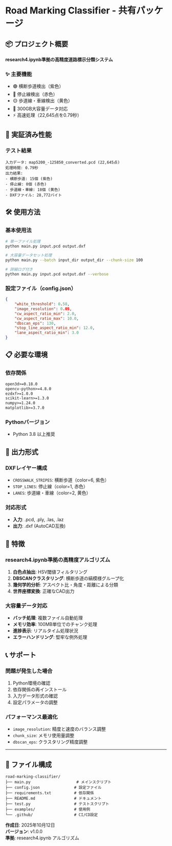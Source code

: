 # Road Marking Classifier - 共有パッケージ

## 📦 プロジェクト概要

**research4.ipynb準拠の高精度道路標示分類システム**

### ✨ 主要機能
- 🟣 横断歩道検出（紫色）
- 🔴 停止線検出（赤色）  
- 🟡 歩道線・車線検出（黄色）
- 🚀 300GB大容量データ対応
- ⚡ 高速処理（22,645点を0.79秒）

## 🎯 実証済み性能

### テスト結果
```
入力データ: map5200_-125850_converted.pcd (22,645点)
処理時間: 0.79秒
出力結果:
- 横断歩道: 15個 (紫色)
- 停止線: 0個 (赤色)
- 歩道線・車線: 18個 (黄色)
- DXFファイル: 28,772バイト
```

## 🛠️ 使用方法

### 基本使用法
```bash
# 単一ファイル処理
python main.py input.pcd output.dxf

# 大容量データセット処理
python main.py --batch input_dir output_dir --chunk-size 100

# 詳細ログ付き
python main.py input.pcd output.dxf --verbose
```

### 設定ファイル（config.json）
```json
{
    "white_threshold": 0.58,
    "image_resolution": 0.05,
    "cw_aspect_ratio_min": 2.0,
    "cw_aspect_ratio_max": 10.0,
    "dbscan_eps": 130,
    "stop_line_aspect_ratio_min": 12.0,
    "lane_aspect_ratio_min": 3.0
}
```

## 📋 必要な環境

### 依存関係
```txt
open3d>=0.18.0
opencv-python>=4.8.0
ezdxf>=1.0.0
scikit-learn>=1.3.0
numpy>=1.24.0
matplotlib>=3.7.0
```

### Pythonバージョン
- Python 3.8 以上推奨

## 🎨 出力形式

### DXFレイヤー構成
- `CROSSWALK_STRIPES`: 横断歩道（color=6, 紫色）
- `STOP_LINES`: 停止線（color=1, 赤色）
- `LANES`: 歩道線・車線（color=2, 黄色）

### 対応形式
- **入力**: .pcd, .ply, .las, .laz
- **出力**: .dxf (AutoCAD互換)

## 🚀 特徴

### research4.ipynb準拠の高精度アルゴリズム
1. **白色点抽出**: HSV閾値フィルタリング
2. **DBSCANクラスタリング**: 横断歩道の縞模様グループ化
3. **幾何学的分析**: アスペクト比・角度・距離による分類
4. **世界座標変換**: 正確なCAD出力

### 大容量データ対応
- **バッチ処理**: 複数ファイル自動処理
- **メモリ効率**: 100MB単位でのチャンク処理
- **進捗表示**: リアルタイム処理状況
- **エラーハンドリング**: 堅牢な例外処理

## 📞 サポート

### 問題が発生した場合
1. Python環境の確認
2. 依存関係の再インストール
3. 入力データ形式の確認
4. 設定パラメータの調整

### パフォーマンス最適化
- `image_resolution`: 精度と速度のバランス調整
- `chunk_size`: メモリ使用量調整
- `dbscan_eps`: クラスタリング精度調整

---

## 📁 ファイル構成

```
road-marking-classifier/
├── main.py                    # メインスクリプト
├── config.json               # 設定ファイル
├── requirements.txt          # 依存関係
├── README.md                 # ドキュメント
├── test.py                   # テストスクリプト
├── examples/                 # 使用例
└── .github/                  # CI/CD設定
```

**作成日**: 2025年10月12日  
**バージョン**: v1.0.0  
**準拠**: research4.ipynb アルゴリズム